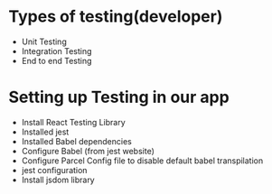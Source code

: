 # Types of testing(developer)

- Unit Testing
- Integration Testing
- End to end Testing

# Setting up Testing in our app

- Install React Testing Library
- Installed jest
- Installed Babel dependencies
- Configure Babel (from jest website)
- Configure Parcel Config file to disable default babel transpilation
- jest configuration
- Install jsdom library
